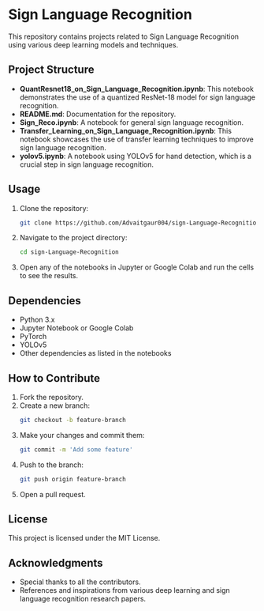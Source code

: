 # Sign Language Recognition

This repository contains projects related to Sign Language Recognition using various deep learning models and techniques.

## Project Structure

- **QuantResnet18_on_Sign_Language_Recognition.ipynb**: This notebook demonstrates the use of a quantized ResNet-18 model for sign language recognition.
- **README.md**: Documentation for the repository.
- **Sign_Reco.ipynb**: A notebook for general sign language recognition.
- **Transfer_Learning_on_Sign_Language_Recognition.ipynb**: This notebook showcases the use of transfer learning techniques to improve sign language recognition.
- **yolov5.ipynb**: A notebook using YOLOv5 for hand detection, which is a crucial step in sign language recognition.

## Usage

1. Clone the repository:
    ```sh
    git clone https://github.com/Advaitgaur004/sign-Language-Recognition.git
    ```
2. Navigate to the project directory:
    ```sh
    cd sign-Language-Recognition
    ```
3. Open any of the notebooks in Jupyter or Google Colab and run the cells to see the results.

## Dependencies

- Python 3.x
- Jupyter Notebook or Google Colab
- PyTorch
- YOLOv5
- Other dependencies as listed in the notebooks

## How to Contribute

1. Fork the repository.
2. Create a new branch:
    ```sh
    git checkout -b feature-branch
    ```
3. Make your changes and commit them:
    ```sh
    git commit -m 'Add some feature'
    ```
4. Push to the branch:
    ```sh
    git push origin feature-branch
    ```
5. Open a pull request.

## License

This project is licensed under the MIT License.

## Acknowledgments

- Special thanks to all the contributors.
- References and inspirations from various deep learning and sign language recognition research papers.

